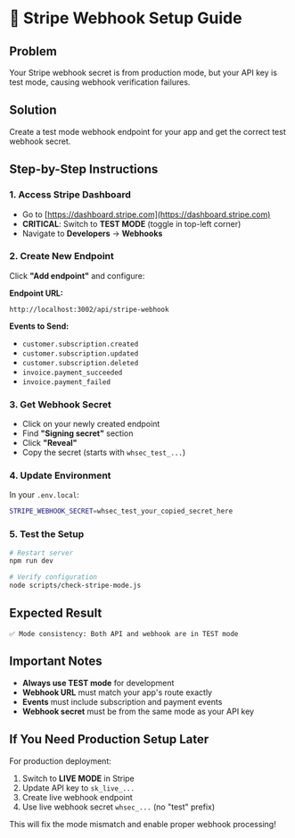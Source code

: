 # 🔗 Stripe Webhook Setup Guide

## Problem
Your Stripe webhook secret is from production mode, but your API key is test mode, causing webhook verification failures.

## Solution
Create a test mode webhook endpoint for your app and get the correct test webhook secret.

## Step-by-Step Instructions

### 1. Access Stripe Dashboard
- Go to [https://dashboard.stripe.com](https://dashboard.stripe.com)
- **CRITICAL**: Switch to **TEST MODE** (toggle in top-left corner)
- Navigate to **Developers** → **Webhooks**

### 2. Create New Endpoint
Click **"Add endpoint"** and configure:

**Endpoint URL:**
```
http://localhost:3002/api/stripe-webhook
```

**Events to Send:**
- `customer.subscription.created`
- `customer.subscription.updated` 
- `customer.subscription.deleted`
- `invoice.payment_succeeded`
- `invoice.payment_failed`

### 3. Get Webhook Secret
- Click on your newly created endpoint
- Find **"Signing secret"** section
- Click **"Reveal"**
- Copy the secret (starts with `whsec_test_...`)

### 4. Update Environment
In your `.env.local`:
```bash
STRIPE_WEBHOOK_SECRET=whsec_test_your_copied_secret_here
```

### 5. Test the Setup
```bash
# Restart server
npm run dev

# Verify configuration
node scripts/check-stripe-mode.js
```

## Expected Result
```
✅ Mode consistency: Both API and webhook are in TEST mode
```

## Important Notes
- **Always use TEST mode** for development
- **Webhook URL** must match your app's route exactly
- **Events** must include subscription and payment events
- **Webhook secret** must be from the same mode as your API key

## If You Need Production Setup Later
For production deployment:
1. Switch to **LIVE MODE** in Stripe
2. Update API key to `sk_live_...`
3. Create live webhook endpoint
4. Use live webhook secret `whsec_...` (no "test" prefix)

This will fix the mode mismatch and enable proper webhook processing! 